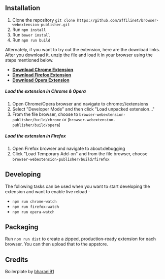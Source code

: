 ## Installation
1. Clone the repository `git clone https://github.com/affilinet/browser-webextension-publisher.git`
2. Run `npm install`
3. Run `bower install`
4. Run `npm run build`

Alternately, if you want to try out the extension, here are the download links. After you download it, unzip the file and load it in your browser using the steps mentioned below.
 - [**Download Chrome Extension**](https://github.com/affilinet/browser-webextension-publisher/raw/master/dist/chrome.zip)
 - [**Download Firefox Extension**](https://github.com/affilinet/browser-webextension-publisher/raw/master/dist/firefox.zip)
 - [**Download Opera Extension**](https://github.com/affilinet/browser-webextension-publisher/raw/master/dist/opera.zip)


##### Load the extension in Chrome & Opera
1. Open Chrome/Opera browser and navigate to chrome://extensions
2. Select "Developer Mode" and then click "Load unpacked extension..."
3. From the file browser, choose to `browser-webextension-publisher/build/chrome` or (`browser-webextension-publisher/build/opera`)


##### Load the extension in Firefox
1. Open Firefox browser and navigate to about:debugging
2. Click "Load Temporary Add-on" and from the file browser, choose `browser-webextension-publisher/build/firefox`


## Developing
The following tasks can be used when you want to start developing the extension and want to enable live reload - 

- `npm run chrome-watch`
- `npm run firefox-watch`
- `npm run opera-watch`


## Packaging
Run `npm run dist` to create a zipped, production-ready extension for each browser. You can then upload that to the appstore.


## Credits
Boilerplate by [bharani91](https://github.com/EmailThis/extension-boilerplate/)
